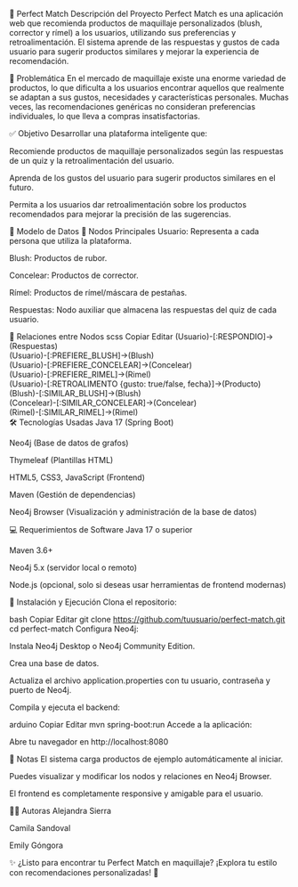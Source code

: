 💄 Perfect Match
Descripción del Proyecto
Perfect Match es una aplicación web que recomienda productos de maquillaje personalizados (blush, corrector y rímel) a los usuarios, utilizando sus preferencias y retroalimentación.
El sistema aprende de las respuestas y gustos de cada usuario para sugerir productos similares y mejorar la experiencia de recomendación.

🎯 Problemática
En el mercado de maquillaje existe una enorme variedad de productos, lo que dificulta a los usuarios encontrar aquellos que realmente se adaptan a sus gustos, necesidades y características personales.
Muchas veces, las recomendaciones genéricas no consideran preferencias individuales, lo que lleva a compras insatisfactorias.

✅ Objetivo
Desarrollar una plataforma inteligente que:

Recomiende productos de maquillaje personalizados según las respuestas de un quiz y la retroalimentación del usuario.

Aprenda de los gustos del usuario para sugerir productos similares en el futuro.

Permita a los usuarios dar retroalimentación sobre los productos recomendados para mejorar la precisión de las sugerencias.

🧠 Modelo de Datos
🔗 Nodos Principales
Usuario: Representa a cada persona que utiliza la plataforma.

Blush: Productos de rubor.

Concelear: Productos de corrector.

Rímel: Productos de rímel/máscara de pestañas.

Respuestas: Nodo auxiliar que almacena las respuestas del quiz de cada usuario.

🔄 Relaciones entre Nodos
scss
Copiar
Editar
(Usuario)-[:RESPONDIO]->(Respuestas)  
(Usuario)-[:PREFIERE_BLUSH]->(Blush)  
(Usuario)-[:PREFIERE_CONCELEAR]->(Concelear)  
(Usuario)-[:PREFIERE_RIMEL]->(Rimel)  
(Usuario)-[:RETROALIMENTO {gusto: true/false, fecha}]->(Producto)  
(Blush)-[:SIMILAR_BLUSH]->(Blush)  
(Concelear)-[:SIMILAR_CONCELEAR]->(Concelear)  
(Rimel)-[:SIMILAR_RIMEL]->(Rimel)  
🛠 Tecnologías Usadas
Java 17 (Spring Boot)

Neo4j (Base de datos de grafos)

Thymeleaf (Plantillas HTML)

HTML5, CSS3, JavaScript (Frontend)

Maven (Gestión de dependencias)

Neo4j Browser (Visualización y administración de la base de datos)

💻 Requerimientos de Software
Java 17 o superior

Maven 3.6+

Neo4j 5.x (servidor local o remoto)

Node.js (opcional, solo si deseas usar herramientas de frontend modernas)

🚀 Instalación y Ejecución
Clona el repositorio:

bash
Copiar
Editar
git clone https://github.com/tuusuario/perfect-match.git
cd perfect-match
Configura Neo4j:

Instala Neo4j Desktop o Neo4j Community Edition.

Crea una base de datos.

Actualiza el archivo application.properties con tu usuario, contraseña y puerto de Neo4j.

Compila y ejecuta el backend:

arduino
Copiar
Editar
mvn spring-boot:run
Accede a la aplicación:

Abre tu navegador en http://localhost:8080

📝 Notas
El sistema carga productos de ejemplo automáticamente al iniciar.

Puedes visualizar y modificar los nodos y relaciones en Neo4j Browser.

El frontend es completamente responsive y amigable para el usuario.

👩‍💻 Autoras
Alejandra Sierra

Camila Sandoval

Emily Góngora

✨ ¿Listo para encontrar tu Perfect Match en maquillaje?
¡Explora tu estilo con recomendaciones personalizadas! 💖
